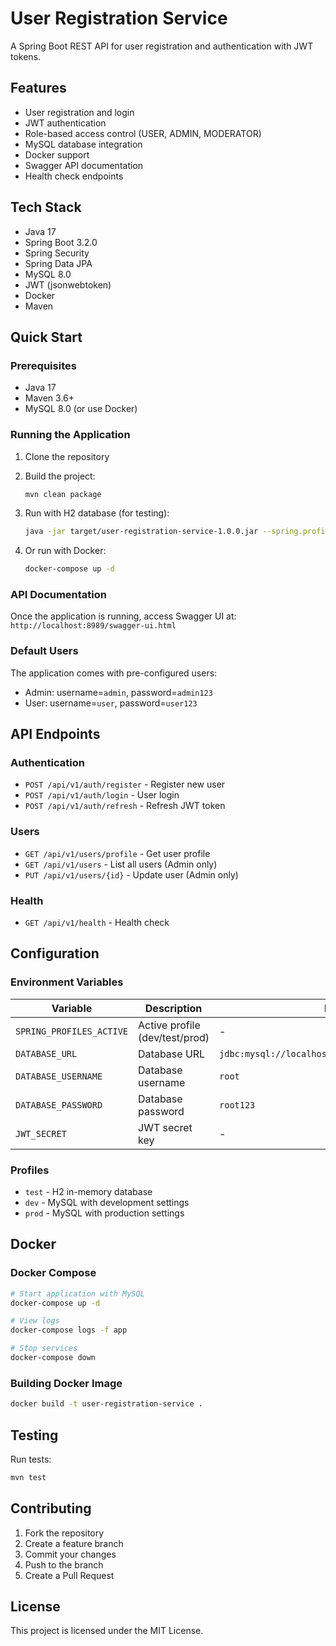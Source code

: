 # User Registration Service

A Spring Boot REST API for user registration and authentication with JWT tokens.

## Features

- User registration and login
- JWT authentication
- Role-based access control (USER, ADMIN, MODERATOR)
- MySQL database integration
- Docker support
- Swagger API documentation
- Health check endpoints

## Tech Stack

- Java 17
- Spring Boot 3.2.0
- Spring Security
- Spring Data JPA
- MySQL 8.0
- JWT (jsonwebtoken)
- Docker
- Maven

## Quick Start

### Prerequisites
- Java 17
- Maven 3.6+
- MySQL 8.0 (or use Docker)

### Running the Application

1. Clone the repository
2. Build the project:
   ```bash
   mvn clean package
   ```

3. Run with H2 database (for testing):
   ```bash
   java -jar target/user-registration-service-1.0.0.jar --spring.profiles.active=test
   ```

4. Or run with Docker:
   ```bash
   docker-compose up -d
   ```

### API Documentation

Once the application is running, access Swagger UI at:
`http://localhost:8989/swagger-ui.html`

### Default Users

The application comes with pre-configured users:
- Admin: username=`admin`, password=`admin123`
- User: username=`user`, password=`user123`

## API Endpoints

### Authentication
- `POST /api/v1/auth/register` - Register new user
- `POST /api/v1/auth/login` - User login
- `POST /api/v1/auth/refresh` - Refresh JWT token

### Users
- `GET /api/v1/users/profile` - Get user profile
- `GET /api/v1/users` - List all users (Admin only)
- `PUT /api/v1/users/{id}` - Update user (Admin only)

### Health
- `GET /api/v1/health` - Health check

## Configuration

### Environment Variables

| Variable | Description | Default |
|----------|-------------|---------|
| `SPRING_PROFILES_ACTIVE` | Active profile (dev/test/prod) | - |
| `DATABASE_URL` | Database URL | `jdbc:mysql://localhost:3306/user_registration_db` |
| `DATABASE_USERNAME` | Database username | `root` |
| `DATABASE_PASSWORD` | Database password | `root123` |
| `JWT_SECRET` | JWT secret key | - |

### Profiles

- `test` - H2 in-memory database
- `dev` - MySQL with development settings
- `prod` - MySQL with production settings

## Docker

### Docker Compose

```bash
# Start application with MySQL
docker-compose up -d

# View logs
docker-compose logs -f app

# Stop services
docker-compose down
```

### Building Docker Image

```bash
docker build -t user-registration-service .
```

## Testing

Run tests:
```bash
mvn test
```

## Contributing

1. Fork the repository
2. Create a feature branch
3. Commit your changes
4. Push to the branch
5. Create a Pull Request

## License

This project is licensed under the MIT License.
